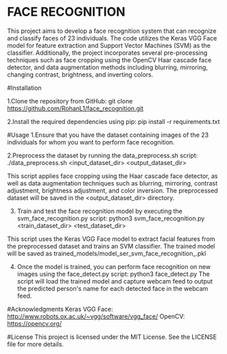 # FACE RECOGNITION

This project aims to develop a face recognition system that can recognize and classify faces of 23 individuals. The code utilizes the Keras VGG Face model for feature extraction and Support Vector Machines (SVM) as the classifier. Additionally, the project incorporates several pre-processing techniques such as face cropping using the OpenCV Haar cascade face detector, and data augmentation methods including blurring, mirroring, changing contrast, brightness, and inverting colors.

#Installation

1.Clone the repository from GitHub:
git clone https://github.com/RohanL1/face_recognition.git

2.Install the required dependencies using pip:
pip install -r requirements.txt

#Usage
1.Ensure that you have the dataset containing images of the 23 individuals for whom you want to perform face recognition.

2.Preprocess the dataset by running the data_preprocess.sh script:
./data_preprocess.sh <input_dataset_dir> <output_dataset_dir>

This script applies face cropping using the Haar cascade face detector, as well as data augmentation techniques such as blurring, mirroring, contrast adjustment, brightness adjustment, and color inversion. The preprocessed dataset will be saved in the <output_dataset_dir> directory.

3. Train and test the face recognition model by executing the svm_face_recognition.py script:
python3 svm_face_recognition.py <train_dataset_dir> <test_dataset_dir>

This script uses the Keras VGG Face model to extract facial features from the preprocessed dataset and trains an SVM classifier. 
The trained model will be saved as trained_models/model_ser_svm_face_recognition_<TIMESTAMP>.pkl

4. Once the model is trained, you can perform face recognition on new images using the face_detect.py script:
python3 face_detect.py
The script will load the trained model and capture webcam feed to output the predicted person's name for each detected face in the webcam feed.

#Acknowledgments
Keras VGG Face: http://www.robots.ox.ac.uk/~vgg/software/vgg_face/
OpenCV: https://opencv.org/

#License
This project is licensed under the MIT License. See the LICENSE file for more details.
